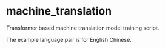 # machine_translation


Transformer based machine translation model training script.

The example language pair is for English Chinese.